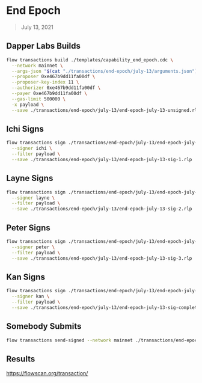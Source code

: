 # End Epoch
> July 13, 2021

## Dapper Labs Builds

```sh
flow transactions build ./templates/capability_end_epoch.cdc \
  --network mainnet \
  --args-json "$(cat "./transactions/end-epoch/july-13/arguments.json")" \
  --proposer 0xe467b9dd11fa00df \
  --proposer-key-index 11 \
  --authorizer 0xe467b9dd11fa00df \
  --payer 0xe467b9dd11fa00df \
  --gas-limit 500000 \
  -x payload \
  --save ./transactions/end-epoch/july-13/end-epoch-july-13-unsigned.rlp
```

## Ichi Signs

```sh
flow transactions sign ./transactions/end-epoch/july-13/end-epoch-july-13-unsigned.rlp \
  --signer ichi \
  --filter payload \
  --save ./transactions/end-epoch/july-13/end-epoch-july-13-sig-1.rlp
```

## Layne Signs

```sh
flow transactions sign ./transactions/end-epoch/july-13/end-epoch-july-13-sig-1.rlp \
  --signer layne \
  --filter payload \
  --save ./transactions/end-epoch/july-13/end-epoch-july-13-sig-2.rlp
```

## Peter Signs

```sh
flow transactions sign ./transactions/end-epoch/july-13/end-epoch-july-13-sig-2.rlp \
  --signer peter \
  --filter payload \
  --save ./transactions/end-epoch/july-13/end-epoch-july-13-sig-3.rlp
```

## Kan Signs

```sh
flow transactions sign ./transactions/end-epoch/july-13/end-epoch-july-13-sig-3.rlp \
  --signer kan \
  --filter payload \
  --save ./transactions/end-epoch/july-13/end-epoch-july-13-sig-complete.rlp
```

## Somebody Submits

```sh
flow transactions send-signed --network mainnet ./transactions/end-epoch/july-13/end-epoch-july-13-sig-complete.rlp
```

## Results

https://flowscan.org/transaction/
